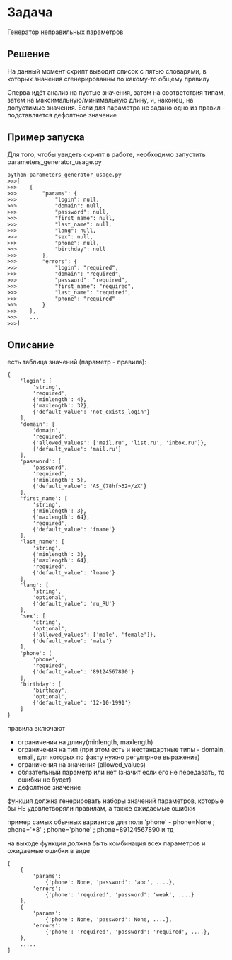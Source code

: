 # Задача 

Генератор неправильных параметров

## Решение

На данный момент скрипт выводит список с пятью словарями, в которых значения сгенерированны по какому-то общему правилу

Сперва идёт анализ на пустые значения, затем на соответствия типам, затем на максимальную/минимальную длину, и, наконец,
на допустимые значения. Если для параметра не задано одно из правил - подставляется дефолтное значение

## Пример запуска

Для того, чтобы увидеть скрипт в работе, необходимо запустить parameters_generator_usage.py

```#!bash
python parameters_generator_usage.py
>>>[
>>>    {
>>>        "params": {
>>>            "login": null,
>>>            "domain": null,
>>>            "password": null,
>>>            "first_name": null,
>>>            "last_name": null,
>>>            "lang": null,
>>>            "sex": null,
>>>            "phone": null,
>>>            "birthday": null
>>>        },
>>>        "errors": {
>>>            "login": "required",
>>>            "domain": "required",
>>>            "password": "required",
>>>            "first_name": "required",
>>>            "last_name": "required",
>>>            "phone": "required"
>>>        }
>>>    },
>>>    ...
>>>]
```

## Описание

есть таблица значений (параметр - правила):
```
{
    'login': [
        'string',
        'required',
        {'minlength': 4},
        {'maxlength': 32},
        {'default_value': 'not_exists_login'}
    ],
    'domain': [
        'domain',
        'required',
        {'allowed_values': ['mail.ru', 'list.ru', 'inbox.ru']},
        {'default_value': 'mail.ru'}
    ],
    'password': [
        'password',
        'required',
        {'minlength': 5},
        {'default_value': 'AS_(78hf>32+/zX'}
    ],
    'first_name': [
        'string',
        {'minlength': 3},
        {'maxlength': 64},
        'required',
        {'default_value': 'fname'}
    ],
    'last_name': [
        'string',
        {'minlength': 3},
        {'maxlength': 64},
        'required',
        {'default_value': 'lname'}
    ],
    'lang': [
        'string', 
        'optional',
        {'default_value': 'ru_RU'}
    ],
    'sex': [
        'string',
        'optional',
        {'allowed_values': ['male', 'female']},
        {'default_value': 'male'}
    ],
    'phone': [
        'phone',
        'required',
        {'default_value': '89124567890'}
    ],
    'birthday': [
        'birthday',
        'optional',
        {'default_value': '12-10-1991'}
    ]
} 
```
правила включают 
- ограничения на длину(minlength, maxlength)
- ограничения на тип (при этом есть и нестандартные типы - domain, email, для которых по факту нужно регулярное выражение)
- ограничения на значения (allowed_values)
- обязательный параметр или нет (значит если его не передавать, то ошибки не будет)
- дефолтное значение

функция должна генерировать наборы значений параметров, которые бы НЕ удовлетворяли правилам, а также ожидаемые ошибки

пример самых обычных вариантов для поля 'phone' - phone=None ; phone='+8' ; phone='phone' ; phone=89124567890 и тд

на выходе функции должна быть комбинация всех параметров и ожидаемые ошибки в виде
```
[
	{
		'params':
			{'phone': None, 'password': 'abc', ....},
	 	'errors':
	 		{'phone': 'required', 'password': 'weak', ....}
	},
	{
		'params':
			{'phone': None, 'password': None, ....},
	 	'errors':
	 		{'phone': 'required', 'password': 'required', ....},
	},
	.....
]
```
